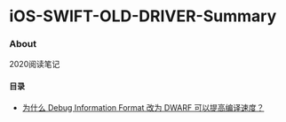 # iOS-SWIFT-OLD-DRIVER-Summary

### About

2020阅读笔记

#### 目录
* [为什么 Debug Information Format 改为 DWARF 可以提高编译速度？](https://mp.weixin.qq.com/s/97h0oeotOpyTc_a-9ZSJtQ) 

